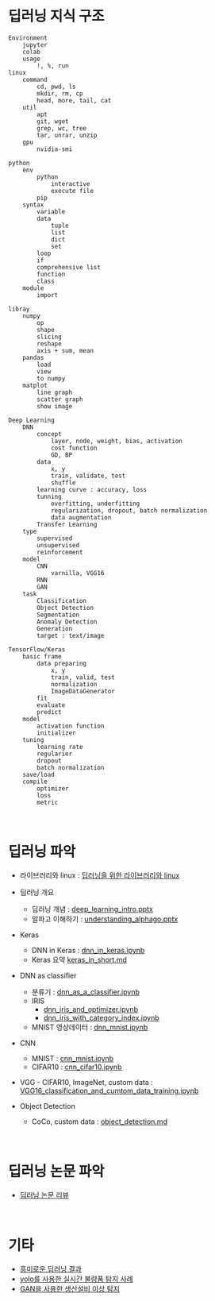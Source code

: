 # 딥러닝 지식 구조

```
Environment
    jupyter
	colab
	usage
		!, %, run
linux
	command
		cd, pwd, ls
		mkdir, rm, cp
		head, more, tail, cat
	util
		apt
		git, wget
		grep, wc, tree
		tar, unrar, unzip
	gpu
		nvidia-smi

python
	env
		python
			interactive
			execute file
		pip
	syntax
        variable
        data
            tuple
            list
            dict
            set
        loop
        if
        comprehensive list
        function
        class
	module
		import

libray
    numpy
        op
        shape
        slicing
        reshape
        axis + sum, mean
    pandas
        load
        view
        to numpy
    matplot
        line graph
        scatter graph
        show image

Deep Learning
    DNN
        concept
            layer, node, weight, bias, activation
            cost function
            GD, BP
        data
            x, y
            train, validate, test
            shuffle
        learning curve : accuracy, loss
        tunning
            overfitting, underfitting
            regularization, dropout, batch normalization
            data augmentation
        Transfer Learning
    type
        supervised
        unsupervised
        reinforcement
    model
        CNN
            varnilla, VGG16
        RNN
        GAN
    task
        Classification
        Object Detection
        Segmentation
        Anomaly Detection
        Generation
        target : text/image

TensorFlow/Keras
    basic frame
        data preparing
            x, y
            train, valid, test
            normalization
            ImageDataGenerator
        fit
        evaluate
        predict
    model
        activation function
        initializer
    tuning
        learning rate
        regularier
        dropout
        batch normalization
    save/load
    compile
        optimizer
        loss
        metric
```

<br>

# 딥러닝 파악

- 라이브러리와 linux : [딥러닝을 위한 라이브러리와 linux](https://docs.google.com/presentation/d/1d58RGoqrUyVa8NpWPLsyqcZuEXXaurosTRwjBgyYvPE/edit?usp=sharing)

- 딥러닝 개요
    - 딥러닝 개념 : [deep_learning_intro.pptx](material/deep_learning_intro.pptx)
    - 알파고 이해하기 : [understanding_alphago.pptx](material/understanding_alphago.pptx)
- Keras
    - DNN in Keras : [dnn_in_keras.ipynb](material/dnn_in_keras.ipynb)
    - Keras 요약 [keras_in_short.md](material/keras_in_short.md)
- DNN as classifier
    - 분류기 : [dnn_as_a_classifier.ipynb](material/dnn_as_a_classifier.ipynb)
    - IRIS
        - [dnn_iris_and_optimizer.ipynb](material/dnn_iris_and_optimizer.ipynb)
        - [dnn_iris_with_category_index.ipynb](material/dnn_iris_with_category_index.ipynb)
    - MNIST 영상데이터 : [dnn_mnist.ipynb](material/dnn_mnist.ipynb)
- CNN
    - MNIST : [cnn_mnist.ipynb](material/cnn_mnist.ipynb)
    - CIFAR10 : [cnn_cifar10.ipynb](material/cnn_cifar10.ipynb)
- VGG - CIFAR10, ImageNet, custom data : [VGG16_classification_and_cumtom_data_training.ipynb](material/VGG16_classification_and_cumtom_data_training.ipynb)
- Object Detection
    - CoCo, custom data : [object_detection.md](material/object_detection.md)

<br>

# 딥러닝 논문 파악

- [딥러닝 논문 리뷰](https://docs.google.com/presentation/d/1SZ-m4XVepS94jzXDL8VFMN2dh9s6jaN5fVsNhQ1qwEU/edit?usp=sharing)


<br>

# 기타

- [흥미로운 딥러닝 결과](material/some_interesting_deep_learning.pptx)
- [yolo를 사용한 실시간 불량품 탐지 사례](material/yolo_in_field.mp4)
- [GAN을 사용한 생산설비 이상 탐지](material/)

